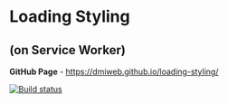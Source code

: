 # Loading Styling

## (on Service Worker)

**GitHub Page** - https://dmiweb.github.io/loading-styling/

[![Build status](https://ci.appveyor.com/api/projects/status/n2162vwk0qo5lkpg?svg=true)](https://ci.appveyor.com/project/dmiweb/loading-styling)
